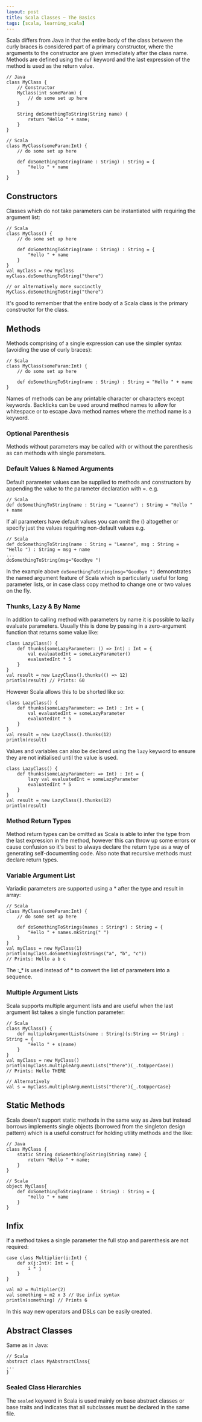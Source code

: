 ```yaml
---
layout: post
title: Scala Classes ~ The Basics
tags: [scala, learning_scala]
---
```

Scala differs from Java in that the entire body of the class between the curly braces is considered part of a primary constructor, where the arguments to the constructor are given immediately after the class name. Methods are defined using the `def` keyword and the last expression of the method is used as the return value.

<pre><code class="java hljs">// Java
class MyClass {
	// Constructor
	MyClass(int someParam) {
		// do some set up here
	}

	String doSomethingToString(String name) {
		return "Hello " + name;
	}
}</code></pre>

<pre><code class="scala hljs">// Scala
class MyClass(someParam:Int) {
	// do some set up here

	def doSomethingToString(name : String) : String = {
		"Hello " + name
	}
}</code></pre>

## Constructors
Classes which do not take parameters can be instantiated with requiring the argument list:

<pre><code class="scala hljs">// Scala
class MyClass() {
	// do some set up here

	def doSomethingToString(name : String) : String = {
		"Hello " + name
	}
}
val myClass = new MyClass
myClass.doSomethingToString("there")

// or alternatively more succinctly 
MyClass.doSomethingToString("there")
</code></pre>

It's good to remember that the entire body of a Scala class is the primary constructor for the class. 

## Methods
Methods comprising of a single expression can use the simpler syntax (avoiding the use of curly braces):

<pre><code class="scala hljs">// Scala
class MyClass(someParam:Int) {
	// do some set up here

	def doSomethingToString(name : String) : String = "Hello " + name
}</code></pre>

Names of methods can be any printable character or characters except keywords. Backticks can be used around method names to allow for whitespace or to escape Java method names where the method name is a keyword.

### Optional Parenthesis
Methods without parameters may be called with or without the parenthesis as can methods with single parameters.

### Default Values &amp; Named Arguments
Default parameter values can be supplied to methods and constructors by appending the value to the parameter declaration with =. e.g.

<pre><code class="scala hljs">// Scala
def doSomethingToString(name : String = "Leanne") : String = "Hello " + name
</code></pre>

If all parameters have default values you can omit the () altogether or specify just the values requiring non-default values e.g.

<pre><code class="scala hljs">// Scala
def doSomethingToString(name : String = "Leanne", msg : String = "Hello ") : String = msg + name
...
doSomethingToString(msg="Goodbye ")
</code></pre>

In the example above `doSomethingToString(msg="Goodbye ")` demonstrates the named argument feature of Scala which is particularly useful for long parameter lists, or in case class copy method to change one or two values on the fly.

### Thunks, Lazy &amp; By Name 
In addition to calling method with parameters by name it is possible to lazily evaluate parameters. Usually this is done by passing in a zero-argument function that returns some value like:

<pre><code class="scala">class LazyClass() {
	def thunks(someLazyParameter: () => Int) : Int = {
		val evaluatedInt = someLazyParameter()
		evaluatedInt * 5
	}
}
val result = new LazyClass().thunks(() => 12)
println(result) // Prints: 60
</code></pre>

However Scala allows this to be shorted like so:

<pre><code class="scala">class LazyClass() {
	def thunks(someLazyParameter: => Int) : Int = {
		val evaluatedInt = someLazyParameter
		evaluatedInt * 5
	}
}
val result = new LazyClass().thunks(12)
println(result)</code></pre>

Values and variables can also be declared using the `lazy` keyword to ensure they are not initialised until the value is used.

<pre><code class="scala">class LazyClass() {
	def thunks(someLazyParameter: => Int) : Int = {
		lazy val evaluatedInt = someLazyParameter
		evaluatedInt * 5
	}
}
val result = new LazyClass().thunks(12)
println(result)</code></pre>

### Method Return Types
Method return types can be omitted as Scala is able to infer the type from the last expression in the method, however this can throw up some errors or cause confusion so it's best to always declare the return type as a way of generating self-documenting code. Also note that recursive methods must declare return types.

### Variable Argument List
Variadic parameters are supported using a * after the type and result in array:

<pre><code class="scala hljs">// Scala
class MyClass(someParam:Int) {
	// do some set up here

	def doSomethingToStrings(names : String*) : String = {
		"Hello " + names.mkString(" ")
	}
}
val myClass = new MyClass(1)
println(myClass.doSomethingToStrings("a", "b", "c"))
// Prints: Hello a b c</code></pre>

The :_* is used instead of * to convert the list of parameters into a sequence.

### Multiple Argument Lists
Scala supports multiple argument lists and are useful when the last argument list takes a single function parameter:

<pre><code class="scala hljs">// Scala
class MyClass() {
	def multipleArgumentLists(name : String)(s:String => String) : String = {
		"Hello " + s(name)
	}
}
val myClass = new MyClass()
println(myClass.multipleArgumentLists("there")(_.toUpperCase))
// Prints: Hello THERE

// Alternatively
val s = myClass.multipleArgumentLists("there"){_.toUpperCase}
</code></pre>

## Static Methods
Scala doesn't support static methods in the same way as Java but instead borrows implements single objects (borrowed from the singleton design pattern) which is a useful construct for holding utility methods and the like:

<pre><code class="java hljs">// Java
class MyClass {
	static String doSomethingToString(String name) {
		return "Hello " + name;
	}
}</code></pre>

<pre><code class="scala hljs">// Scala
object MyClass{
	def doSomethingToString(name : String) : String = {
		"Hello " + name
	}
}</code></pre>

## Infix
If a method takes a single parameter the full stop and parenthesis are not required:

<pre><code class="scala">case class Multiplier(i:Int) {
	def x(j:Int): Int = {
		i * j
	}
}

val m2 = Multiplier(2)
val something = m2 x 3 // Use infix syntax
println(something) // Prints 6
</code></pre>

In this way new operators and DSLs can be easily created.

## Abstract Classes
Same as in Java:
<pre><code class="scala hljs">// Scala
abstract class MyAbstractClass{
...
}</code></pre>

### Sealed Class Hierarchies

The `sealed` keyword in Scala is used mainly on base abstract classes or base traits and indicates that all subclasses must be declared in the same file. 
